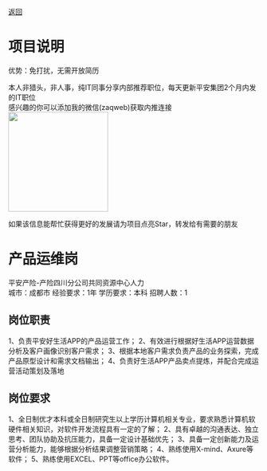 [返回](../../)

# 项目说明

优势：免打扰，无需开放简历

本人非猎头，非人事，纯IT同事分享内部推荐职位，每天更新平安集团2个月内发的IT职位  
感兴趣的你可以添加我的微信(zaqweb)获取内推连接  
<img src="https://github.com/zaqweb/PA-IT-JOBS/blob/master/WechatICode.jpeg"  height="200" width="200">

如果该信息能帮忙获得更好的发展请为项目点亮Star，转发给有需要的朋友

# 产品运维岗
平安产险-产险四川分公司共同资源中心人力  
城市：成都市 经验要求：1年 学历要求：本科  招聘人数：1

## 岗位职责
1、负责平安好生活APP的产品运营工作；
2、有效进行根据好生活APP运营数据分析及客户画像识别客户需求；
3、根据本地客户需求负责产品的业务探索，完成产品原型设计和需求文档输出；
4、负责好生活APP产品卖点提炼，并配合完成运营活动策划及落地

## 岗位要求
1、全日制优才本科或全日制研究生以上学历计算机相关专业，要求熟悉计算机软硬件相关知识，对软件开发流程具有一定的了解；
2、具有卓越的沟通表达、独立思考、团队协助及抗压能力，具备一定设计基础优先；
3、具备一定创新能力及运营分析能力，能够根据分析结果调整营销策略；
4、熟练使用X-mind、Axure等软件；
5、熟练使用EXCEL、PPT等office办公软件。




